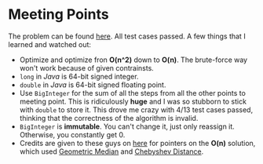 Meeting Points
==============

The problem can be found [here](https://www.interviewstreet.com/challenges/dashboard/#problem/4e14b2cc47f78).
All test cases passed. A few things that I learned and watched out:

* Optimize and optimize fron **O(n^2)** down to **O(n)**. The brute-force way won't work because of given contrainsts.
* `long` in *Java* is 64-bit signed integer.
* `double` in *Java* is 64-bit signed floating point.
* Use `BigInteger` for the sum of all the steps from all the other points to meeting point. This is ridiculously **huge**
and I was so stubborn to stick with `double` to store it. This drove me crazy with 4/13 test cases passed, thinking
that the correctness of the algorithm is invalid.
* `BigInteger` is **immutable**. You can't change it, just only reassign it. Otherwise, you constantly get 0.
* Credits are given to these guys on [here](http://stackoverflow.com/questions/7027753/minimum-sum-of-all-travel-times) for
pointers on the **O(n)** solution, which used [Geometric Median](http://en.wikipedia.org/wiki/Geometric_median) 
and [Chebyshev Distance](http://en.wikipedia.org/wiki/Chebyshev_distance).
